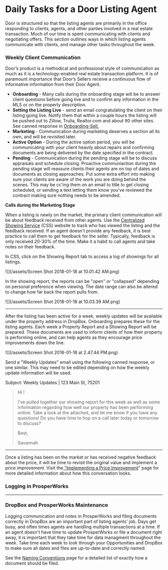 # Daily Tasks for a Door Listing Agent

Door is structured so that the listing agents are primarily in the office responding to clients, agents, and other parties involved in a real estate transaction. Much of our time is spent communicating with clients and negotiating offers. This section outlines ways in which listing agents communicate with clients, and manage other tasks throughout the week.

### **Weekly Client Communication**

Door’s product is a methodical and professional style of communication as much as it is a technology-enabled real estate transaction platform. It is of paramount importance that Door’s Sellers receive a continuous flow of informative information from their Door Agent.

* **Onboarding** - Many calls during the onboarding stage will be to answer client questions before going live and to confirm any information in the MLS or on the property description. 
* **Setting the Listing Live** - send an email congratulating the client on their listing going live. Notify them that within a couple hours the listing will be pushed out to Zillow, Trulia, Realtor.com and about 90 other sites. See canned response in [Onboarding-Sell.](/listing-agent/process-guide/listing-live.md)
* **Marketing** - Communication during marketing deserves a section all its own, and will be revisited later.
* **Active Option** - During the active option period, you will be communicating with your client heavily about repairs and confirming documents are being delivered by the date specified in the contract. 
* **Pending** - Communication during the pending stage will be to discuss appraisals and schedule closing. Proactive communiaction during the pending stage will reassure clients their agents are on top of dates and documents as closing approaches. Put some extra effort into making sure your clients are aware of the work you are doing behind the scenes. This may be cc'ing them on an email to title to get closing scheduled, or sending a text letting them know you've reviewed the contract making sure nothing needs to be amended.

**Calls during the Marketing Stage**

When a listing is newly on the market, the primary client communication will be about feedback received from other agents. Use the [Centralized Showing Service](https://app.showings.com/Login) \(CSS\) website to track who has viewed the listing and the feedback received. If an agent doesn't provide any feedback, it is best practice to call them to get feedback for the seller. Typically, feedback is only received 20-30% of the time. Make it a habit to call agents and take notes on their feedback.

In CSS, click on the Showing Report tab to access a log of showings for all listings.

![](/assets/Screen Shot 2018-01-18 at 10.01.42 AM.png)

In the showing report, the reports can be "open" or "collapsed" depending on personal preference when viewing. The date range can also be altered to change how far back the report pulls from.

![](/assets/Screen Shot 2018-01-18 at 10.03.39 AM.png)

---

After the listing has been active for a week, weekly updates will be available under the property address in DropBox. Onboarding prepares these for the listing agents. Each week a Property Report and a Showing Report will be prepared. These documents are used to inform clients of how their property is performing online, and can help agents as they encourage price improvements down the line.

![](/assets/Screen Shot 2018-01-18 at 2.47.44 PM.png)

Send a "Weekly Updates" email using the following canned response, or one similar. This may need to be edited depending on how the weekly update information will be used.

Subject: Weekly Updates \| 123 Main St, 75201

> Hi !
>
> I've pulled together our showing report for this week as well as some information regarding how well our property has been performing online. Take a look at the attached, and let me know if you have any questions! Do you have time to hop on a call later today or tomorrow to discuss?
>
> Best,
>
> Savannah

---

Once a listing has been on the market or has received negative feedback about the price, it will be time to revisit the original value and implement a price improvement. Visit the[ "Implementing a Price Improvement](/listing-agent/process-guide/marketing/implementing-a-price-improvement.md)" page for more detailed information about how this conversation looks.

### Logging in ProsperWorks

---

### DropBox and ProsperWorks Maintenance

Logging communication and notes in ProsperWorks and filing documents correctly in DropBox are an important part of listing agents' job. Days get busy, and often times agents are handling multiple transactions at a time. If an agent doesn't have time to update ProsperWorks or file a document right away, it is important that they take time for data managment throughout the week. Take time each week to look through your Opportunities and DropBox to make sure all dates and files are up-to-date and correctly named.

See the [Naming Conventions](/misc/naming-conventions.md) page for a detailed list of exactly how a document should be filed.

